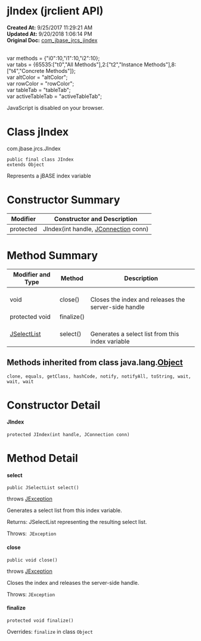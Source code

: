 # jIndex (jrclient API)

**Created At:** 9/25/2017 11:29:21 AM  
**Updated At:** 9/20/2018 1:06:14 PM  
**Original Doc:** [com_jbase_jrcs_jindex](https://docs.jbase.com/jrcs/com_jbase_jrcs_jindex)  

<!--<br>    try {<br>        if (location.href.indexOf('is-external=true') == -1) {<br>            parent.document.title="JIndex (jrclient   API)";<br>        }<br>    }<br>    catch(err) {<br>    }<br>//--><br>var methods = {"i0":10,"i1":10,"i2":10};<br>var tabs = {65535:["t0","All Methods"],2:["t2","Instance Methods"],8:["t4","Concrete Methods"]};<br>var altColor = "altColor";<br>var rowColor = "rowColor";<br>var tableTab = "tableTab";<br>var activeTableTab = "activeTableTab";
JavaScript is disabled on your browser.



# Class jIndex
com.jbase.jrcs.JIndex

```
public final class JIndex
extends Object
```

Represents a jBASE index variable


# 

# Constructor Summary


| Modifier<br> | Constructor and Description<br> |
| --- | --- |
| protected<br> | JIndex(int handle, [JConnection](./../jconnection-%28jrclient-api%29 "class in com.jbase.jrcs") conn)<br> |


### 


# Method Summary


| Modifier and Type<br> | Method<br> | Description<br> |
| --- | --- | --- |
| void<br> | close() | <br>Closes the index and releases the server-side handle<br> |
| protected void<br> | finalize()<br> | <br> |
| [JSelectList](./../jselectlist-%28jrclient---api%29 "class in com.jbase.jrcs")<br> | select() | <br>Generates a select list from this index variable<br> |




### 


## Methods inherited from class java.lang.[Object](http://java.sun.com/j2se/1.5.0/docs/api/java/lang/Object.html?is-external=true "class or interface in java.lang")
`clone, equals, getClass, hashCode, notify, notifyAll, toString, wait, wait, wait`

### 




# Constructor Detail

#### **JIndex**

```
protected JIndex(int handle, JConnection conn)
```



### 


# Method Detail

#### **select**

```
public JSelectList select()
```

throws [JException](./../jexception-%28jrclient-api%29 "class in com.jbase.jrcs")

Generates a select list from this index variable.

Returns: JSelectList representing the resulting select list.

Throws:` JException`





#### **close**

```
public void close() 
```

throws [JException](./../jexception-%28jrclient-api%29 "class in com.jbase.jrcs")

Closes the index and releases the server-side handle.

Throws: `JException `





#### **finalize**

```
protected void finalize() 
```

Overrides: `finalize` in class `Object`


